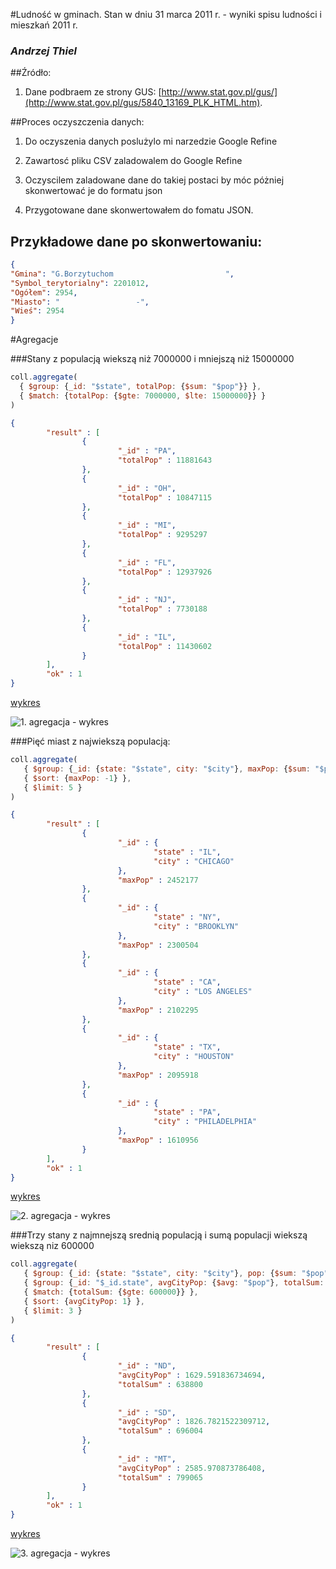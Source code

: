 #Ludność w gminach. Stan w dniu 31 marca 2011 r. - wyniki spisu ludności i mieszkań 2011 r.

### *Andrzej Thiel*

##Źródło:
  
1) Dane podbraem ze strony GUS: [http://www.stat.gov.pl/gus/](http://www.stat.gov.pl/gus/5840_13169_PLK_HTML.htm). 

##Proces oczyszczenia danych:

1) Do oczyszenia danych poslużylo mi narzedzie Google Refine

2) Zawartosć pliku CSV zaladowalem do Google Refine

3) Oczyscilem zaladowane dane do takiej postaci by móc póżniej skonwertować je do formatu json

4) Przygotowane dane skonwertowałem do fomatu JSON.

## Przykładowe dane po skonwertowaniu:

```json
{
"Gmina": "G.Borzytuchom                         ",
"Symbol_terytorialny": 2201012,
"Ogółem": 2954,
"Miasto": "                 -",
"Wieś": 2954
}
```

#Agregacje

###Stany z populacją wiekszą niż 7000000 i mniejszą niż 15000000

```js
coll.aggregate(
  { $group: {_id: "$state", totalPop: {$sum: "$pop"}} },
  { $match: {totalPop: {$gte: 7000000, $lte: 15000000}} }
)
```

```json
{
        "result" : [
                {
                        "_id" : "PA",
                        "totalPop" : 11881643
                },
                {
                        "_id" : "OH",
                        "totalPop" : 10847115
                },
                {
                        "_id" : "MI",
                        "totalPop" : 9295297
                },
                {
                        "_id" : "FL",
                        "totalPop" : 12937926
                },
                {
                        "_id" : "NJ",
                        "totalPop" : 7730188
                },
                {
                        "_id" : "IL",
                        "totalPop" : 11430602
                }
        ],
        "ok" : 1
}
```

[wykres](http://chart.googleapis.com/chart?chxr=0,0,15000000&chxt=x&chbh=a&chs=540x220&cht=bhg&chco=4D89F9,A2C180,3D7930,FF9900,BBCCED,7777CC&chds=-5,15000000,0,15000000,0,15000000,0,15000000,0,15000000,0,15000000&chd=t:11881643|10847115|9295297|12937926|7730188|11430602&chdl=PA|OH|MI|FL|NJ|IL&chtt=Stany+z+populacja+wieksza+niz+7000000+i+mniejsza+niz+15000000)
   
![1. agregacja - wykres](https://raw.github.com/andrzejthiel/data-refine/master/images/wykres1.png)


###Pięć miast z najwiekszą populacją:

```js
coll.aggregate(
   { $group: {_id: {state: "$state", city: "$city"}, maxPop: {$sum: "$pop"}} },
   { $sort: {maxPop: -1} },
   { $limit: 5 }
)
```

```json
{
        "result" : [
                {
                        "_id" : {
                                "state" : "IL",
                                "city" : "CHICAGO"
                        },
                        "maxPop" : 2452177
                },
                {
                        "_id" : {
                                "state" : "NY",
                                "city" : "BROOKLYN"
                        },
                        "maxPop" : 2300504
                },
                {
                        "_id" : {
                                "state" : "CA",
                                "city" : "LOS ANGELES"
                        },
                        "maxPop" : 2102295
                },
                {
                        "_id" : {
                                "state" : "TX",
                                "city" : "HOUSTON"
                        },
                        "maxPop" : 2095918
                },
                {
                        "_id" : {
                                "state" : "PA",
                                "city" : "PHILADELPHIA"
                        },
                        "maxPop" : 1610956
                }
        ],
        "ok" : 1
}
```
[wykres](http://chart.googleapis.com/chart?chxr=0,0,2600000&chxt=y&chbh=a&chs=400x325&cht=bvg&chco=A2C180|3D7930|FF9900|BBCCED|7777CC&chdl=IL%CHICAGO|NY%BROOKLYN|CA%LOS%ANGELES|TX%HOUSTON|PA%PHILADELPHIA&chds=0,2500000&chd=t:2452177,2300504,2102295,2095918,1610956|50,60,100,40,20,40,30&chtt=Pięć+miast+z+największą+populacją)
   
![2. agregacja - wykres](https://raw.github.com/andrzejthiel/data-refine/master/images/wykres2.png)

###Trzy stany z najmnejszą srednią populacją i sumą populacji wiekszą wiekszą niz 600000

```js
coll.aggregate(
   { $group: {_id: {state: "$state", city: "$city"}, pop: {$sum: "$pop"}} },
   { $group: {_id: "$_id.state", avgCityPop: {$avg: "$pop"}, totalSum: {$sum: "$pop"}} },
   { $match: {totalSum: {$gte: 600000}} },
   { $sort: {avgCityPop: 1} },
   { $limit: 3 }
)
```

```json
{
        "result" : [
                {
                        "_id" : "ND",
                        "avgCityPop" : 1629.591836734694,
                        "totalSum" : 638800
                },
                {
                        "_id" : "SD",
                        "avgCityPop" : 1826.7821522309712,
                        "totalSum" : 696004
                },
                {
                        "_id" : "MT",
                        "avgCityPop" : 2585.970873786408,
                        "totalSum" : 799065
                }
        ],
        "ok" : 1
}
```
[wykres](http://chart.apis.google.com/chart?chs=600x200&cht=p&chd=t:1629.591836734694,1826.7821522309712,2585.970873786408&chl=ND%201629.591836734694|SD%201826.7821522309712|MT%202585.970873786408&chtt=Trzy+stany+z+najmnejsza+srednia+populacja+i+sumą+populacji+wiekszą+wieksza+niz+600000)

![3. agregacja - wykres](https://raw.github.com/andrzejthiel/data-refine/master/images/wykres3.png)

